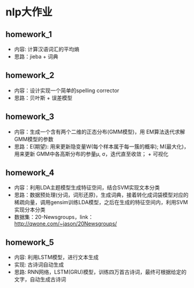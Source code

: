 # nlp大作业
## homework_1
- 内容: 计算汉语词汇的平均熵
- 思路：jieba + 词典

## homework_2
- 内容：设计实现一个简单的spelling corrector
- 思路：贝叶斯 + 误差模型

## homework_3
- 内容：生成一个含有两个二维的正态分布(GMM模型)，用 EM算法迭代求解GMM模型的参数
- 思路：E(期望): 用来更新隐变量W(每个样本属于每一簇的概率); M(最大化)，用来更新 GMM中各高斯分布的参量μ, σ，迭代直至收敛； + 可视化

## homework_4
- 内容：利用LDA主题模型生成特征空间，结合SVM实现文本分类
- 思路：数据预处理(分词，词形还原)，生成词典，接着转化成词袋模型对应的稀疏向量，调用gensim训练LDA模型，之后在生成的特征空间内，利用SVM实现分本分类
- 数据集：20-Newsgroups，link：http://qwone.com/~jason/20Newsgroups/

## homework_5
- 内容: 利用LSTM模型，进行文本生成
- 实现: 古诗词自动生成
- 思路: RNN网络，LSTM(GRU)模型，训练四万首古诗词，最终可根据给定的文字，自动生成古诗词
